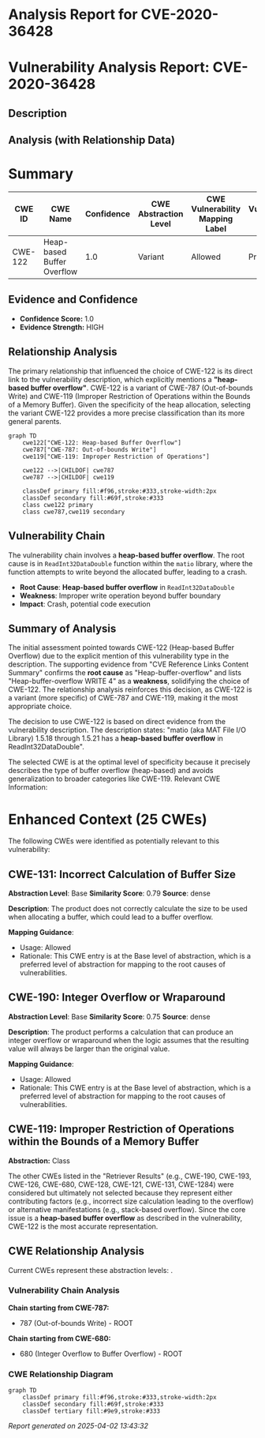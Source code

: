# Analysis Report for CVE-2020-36428

# Vulnerability Analysis Report: CVE-2020-36428

## Description



## Analysis (with Relationship Data)

# Summary
| CWE ID | CWE Name | Confidence | CWE Abstraction Level | CWE Vulnerability Mapping Label | CWE-Vulnerability Mapping Notes |
|---|---|---|---|---|---|
| CWE-122 | Heap-based Buffer Overflow | 1.0 | Variant | Allowed | Primary CWE |

## Evidence and Confidence

*   **Confidence Score:** 1.0
*   **Evidence Strength:** HIGH

## Relationship Analysis
The primary relationship that influenced the choice of CWE-122 is its direct link to the vulnerability description, which explicitly mentions a **"heap-based buffer overflow"**. CWE-122 is a variant of CWE-787 (Out-of-bounds Write) and CWE-119 (Improper Restriction of Operations within the Bounds of a Memory Buffer). Given the specificity of the heap allocation, selecting the variant CWE-122 provides a more precise classification than its more general parents.

```mermaid
graph TD
    cwe122["CWE-122: Heap-based Buffer Overflow"]
    cwe787["CWE-787: Out-of-bounds Write"]
    cwe119["CWE-119: Improper Restriction of Operations"]
    
    cwe122 -->|CHILDOF| cwe787
    cwe787 -->|CHILDOF| cwe119
    
    classDef primary fill:#f96,stroke:#333,stroke-width:2px
    classDef secondary fill:#69f,stroke:#333
    class cwe122 primary
    class cwe787,cwe119 secondary
```

## Vulnerability Chain
The vulnerability chain involves a **heap-based buffer overflow**. The root cause is in `ReadInt32DataDouble` function within the `matio` library, where the function attempts to write beyond the allocated buffer, leading to a crash.
  - **Root Cause**: **Heap-based buffer overflow** in `ReadInt32DataDouble`
  - **Weakness**: Improper write operation beyond buffer boundary
  - **Impact**: Crash, potential code execution

## Summary of Analysis
The initial assessment pointed towards CWE-122 (Heap-based Buffer Overflow) due to the explicit mention of this vulnerability type in the description. The supporting evidence from "CVE Reference Links Content Summary" confirms the **root cause** as "Heap-buffer-overflow" and lists "Heap-buffer-overflow WRITE 4" as a **weakness**, solidifying the choice of CWE-122. The relationship analysis reinforces this decision, as CWE-122 is a variant (more specific) of CWE-787 and CWE-119, making it the most appropriate choice.

The decision to use CWE-122 is based on direct evidence from the vulnerability description. The description states: "matio (aka MAT File I/O Library) 1.5.18 through 1.5.21 has a **heap-based buffer overflow** in ReadInt32DataDouble".

The selected CWE is at the optimal level of specificity because it precisely describes the type of buffer overflow (heap-based) and avoids generalization to broader categories like CWE-119.
Relevant CWE Information:
# Enhanced Context (25 CWEs)
The following CWEs were identified as potentially relevant to this vulnerability:

## CWE-131: Incorrect Calculation of Buffer Size
**Abstraction Level**: Base
**Similarity Score**: 0.79
**Source**: dense

**Description**:
The product does not correctly calculate the size to be used when allocating a buffer, which could lead to a buffer overflow.

**Mapping Guidance**:
- Usage: Allowed
- Rationale: This CWE entry is at the Base level of abstraction, which is a preferred level of abstraction for mapping to the root causes of vulnerabilities.
## CWE-190: Integer Overflow or Wraparound
**Abstraction Level**: Base
**Similarity Score**: 0.75
**Source**: dense

**Description**:
The product performs a calculation that can produce an integer overflow or wraparound when the logic assumes that the resulting value will always be larger than the original value.

**Mapping Guidance**:
- Usage: Allowed
- Rationale: This CWE entry is at the Base level of abstraction, which is a preferred level of abstraction for mapping to the root causes of vulnerabilities.

## CWE-119: Improper Restriction of Operations within the Bounds of a Memory Buffer
**Abstraction:** Class

The other CWEs listed in the "Retriever Results" (e.g., CWE-190, CWE-193, CWE-126, CWE-680, CWE-128, CWE-121, CWE-131, CWE-1284) were considered but ultimately not selected because they represent either contributing factors (e.g., incorrect size calculation leading to the overflow) or alternative manifestations (e.g., stack-based overflow). Since the core issue is a **heap-based buffer overflow** as described in the vulnerability, CWE-122 is the most accurate representation.


## CWE Relationship Analysis

Current CWEs represent these abstraction levels: .


### Vulnerability Chain Analysis

**Chain starting from CWE-787:**
- 787 (Out-of-bounds Write) - ROOT


**Chain starting from CWE-680:**
- 680 (Integer Overflow to Buffer Overflow) - ROOT



### CWE Relationship Diagram

```mermaid
graph TD
    classDef primary fill:#f96,stroke:#333,stroke-width:2px
    classDef secondary fill:#69f,stroke:#333
    classDef tertiary fill:#9e9,stroke:#333
```



*Report generated on 2025-04-02 13:43:32*
